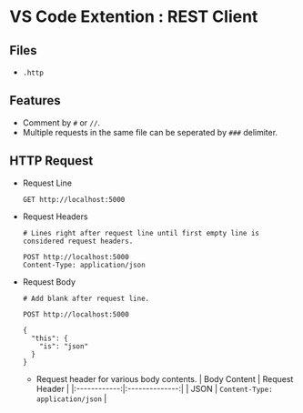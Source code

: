 VS Code Extention : REST Client
===============================

Files
-----
- `.http`

Features
--------
- Comment by `#` or `//`.
- Multiple requests in the same file can be seperated by `###` delimiter.

HTTP Request
------------
- Request Line
    ```
    GET http://localhost:5000
    ```
- Request Headers
    ```
    # Lines right after request line until first empty line is considered request headers.
    
    POST http://localhost:5000
    Content-Type: application/json
    ```
- Request Body
    ```
    # Add blank after request line.

    POST http://localhost:5000

    {
      "this": {
        "is": "json"
      }
    }
    ```
    - Request header for various body contents.
      | Body Content | Request Header |
      |:------------:|:--------------:|
      | JSON | `Content-Type: application/json` |